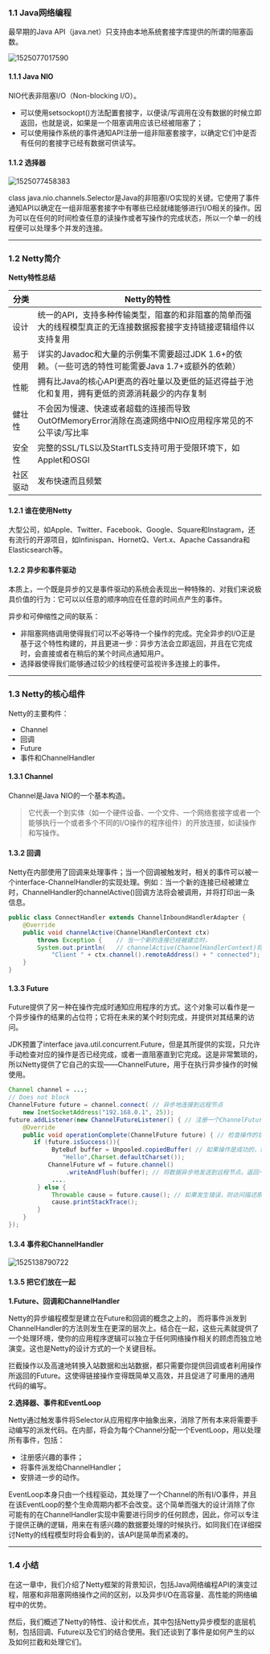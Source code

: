 ### 1.1 Java网络编程

最早期的Java API（java.net）只支持由本地系统套接字库提供的所谓的阻塞函数。

![1525077017590](assets/1525077017590.png)

#### 1.1.1 Java NIO

NIO代表非阻塞I/O（Non-blocking I/O）。

- 可以使用setsockopt()方法配置套接字，以便读/写调用在没有数据的时候立即返回，也就是说，如果是一个阻塞调用应该已经被阻塞了；
- 可以使用操作系统的事件通知API注册一组非阻塞套接字，以确定它们中是否有任何的套接字已经有数据可供读写。

#### 1.1.2 选择器

![1525077458383](assets/1525077458383.png)

class java.nio.channels.Selector是Java的非阻塞I/O实现的关键。它使用了事件通知API以确定在一组非阻塞套接字中有哪些已经就绪能够进行I/O相关的操作。因为可以在任何的时间检查任意的读操作或者写操作的完成状态，所以一个单一的线程便可以处理多个并发的连接。

---

### 1.2 Netty简介

**Netty特性总结**

| 分类     | Netty的特性                                                  |
| -------- | ------------------------------------------------------------ |
| 设计     | 统一的API，支持多种传输类型，阻塞的和非阻塞的简单而强大的线程模型真正的无连接数据报套接字支持链接逻辑组件以支持复用 |
| 易于使用 | 详实的Javadoc和大量的示例集不需要超过JDK 1.6+的依赖。（一些可选的特性可能需要Java 1.7+或额外的依赖） |
| 性能     | 拥有比Java的核心API更高的吞吐量以及更低的延迟得益于池化和复用，拥有更低的资源消耗最少的内存复制 |
| 健壮性   | 不会因为慢速、快速或者超载的连接而导致OutOfMemoryError消除在高速网络中NIO应用程序常见的不公平读/写比率 |
| 安全性   | 完整的SSL/TLS以及StartTLS支持可用于受限环境下，如Applet和OSGI |
| 社区驱动 | 发布快速而且频繁                                             |

#### 1.2.1 谁在使用Netty

大型公司，如Apple、Twitter、Facebook、Google、Square和Instagram，还有流行的开源项目，如Infinispan、HornetQ、Vert.x、Apache Cassandra和Elasticsearch等。

#### 1.2.2 异步和事件驱动

本质上，一个既是异步的又是事件驱动的系统会表现出一种特殊的、对我们来说极具价值的行为：它可以以任意的顺序响应在任意的时间点产生的事件。

异步和可伸缩性之间的联系：

+ 非阻塞网络调用使得我们可以不必等待一个操作的完成。完全异步的I/O正是基于这个特性构建的，并且更进一步：异步方法会立即返回，并且在它完成时，会直接或者在稍后的某个时间点通知用户。
+ 选择器使得我们能够通过较少的线程便可监视许多连接上的事件。

---

### 1.3 Netty的核心组件

Netty的主要构件：

+ Channel
+ 回调
+ Future
+ 事件和ChannelHandler

#### 1.3.1 Channel

Channel是Java NIO的一个基本构造。

> 它代表一个到实体（如一个硬件设备、一个文件、一个网络套接字或者一个能够执行一个或者多个不同的I/O操作的程序组件）的开放连接，如读操作和写操作。

#### 1.3.2 回调

Netty在内部使用了回调来处理事件；当一个回调被触发时，相关的事件可以被一个interface-ChannelHandler的实现处理。例如：当一个新的连接已经被建立时，ChannelHandler的channelActive()回调方法将会被调用，并将打印出一条信息。

```java
public class ConnectHandler extends ChannelInboundHandlerAdapter {
    @Override
    public void channelActive(ChannelHandlerContext ctx)
        throws Exception {    // 当一个新的连接已经被建立时，
        System.out.println(   // channelActive(ChannelHandlerContext)将会被调用
            "Client " + ctx.channel().remoteAddress() + " connected");
    }
}
```

#### 1.3.3 Future

Future提供了另一种在操作完成时通知应用程序的方式。这个对象可以看作是一个异步操作的结果的占位符；它将在未来的某个时刻完成，并提供对其结果的访问。

JDK预置了interface java.util.concurrent.Future，但是其所提供的实现，只允许手动检查对应的操作是否已经完成，或者一直阻塞直到它完成。这是非常繁琐的，所以Netty提供了它自己的实现——ChannelFuture，用于在执行异步操作的时候使用。

```java
Channel channel = ...;
// Does not block
ChannelFuture future = channel.connect( // 异步地连接到远程节点
    new InetSocketAddress("192.168.0.1", 25));
future.addListener(new ChannelFutureListener() { // 注册一个ChannelFutureListener，以便在操作完成时获得通知
    @Override
    public void operationComplete(ChannelFuture future) { // 检查操作的状态
       if (future.isSuccess()){ 
            ByteBuf buffer = Unpooled.copiedBuffer( // 如果操作是成功的，则创建一个ByteBuf以持有数据
               "Hello",Charset.defaultCharset()); 
           ChannelFuture wf = future.channel()
                .writeAndFlush(buffer); // 将数据异步地发送到远程节点。返回一个ChannelFuture
            .... 
        } else {
            Throwable cause = future.cause(); // 如果发生错误，则访问描述原因的Throwable
            cause.printStackTrace();
        }
    }
});
```

#### 1.3.4 事件和ChannelHandler

![1525138790722](assets/1525138790722.png)

#### 1.3.5 把它们放在一起

**1.Future、回调和ChannelHandler**

Netty的异步编程模型是建立在Future和回调的概念之上的， 而将事件派发到ChannelHandler的方法则发生在更深的层次上。结合在一起，这些元素就提供了一个处理环境，使你的应用程序逻辑可以独立于任何网络操作相关的顾虑而独立地演变。这也是Netty的设计方式的一个关键目标。

拦截操作以及高速地转换入站数据和出站数据，都只需要你提供回调或者利用操作所返回的Future。这使得链接操作变得既简单又高效，并且促进了可重用的通用代码的编写。

**2.选择器、事件和EventLoop**

Netty通过触发事件将Selector从应用程序中抽象出来，消除了所有本来将需要手动编写的派发代码。在内部，将会为每个Channel分配一个EventLoop，用以处理所有事件，包括：

+ 注册感兴趣的事件；
+ 将事件派发给ChannelHandler；
+ 安排进一步的动作。

EventLoop本身只由一个线程驱动，其处理了一个Channel的所有I/O事件，并且在该EventLoop的整个生命周期内都不会改变。这个简单而强大的设计消除了你可能有的在ChannelHandler实现中需要进行同步的任何顾虑，因此，你可以专注于提供正确的逻辑，用来在有感兴趣的数据要处理的时候执行。如同我们在详细探讨Netty的线程模型时将会看到的，该API是简单而紧凑的。

---

### 1.4 小结

在这一章中，我们介绍了Netty框架的背景知识，包括Java网络编程API的演变过程，阻塞和非阻塞网络操作之间的区别，以及异步I/O在高容量、高性能的网络编程中的优势。

然后，我们概述了Netty的特性、设计和优点，其中包括Netty异步模型的底层机制，包括回调、Future以及它们的结合使用。我们还谈到了事件是如何产生的以及如何拦截和处理它们。



